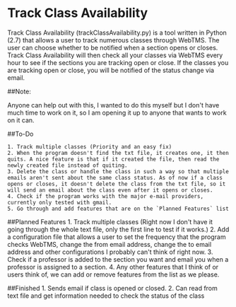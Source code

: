 Track Class Availability
========================

Track Class Availability (trackClassAvailability.py) is a tool written in Python (2.7) that allows a user to track numerous classes through WebTMS. The user can choose whether to be notified when a section opens or closes. Track Class Availability will then check all your classes via WebTMS every hour to see if the sections you are tracking open or close. If the classes you are tracking open or close, you will be notified of the status change via email.

##Note:

Anyone can help out with this, I wanted to do this myself but I don't have much time to work on it, so I am opening it up to anyone that wants to work on it can. 

##To-Do

  	1. Track multiple classes (Priority and an easy fix)
  	2. When the program doesn't find the txt file, it creates one, it then quits. A nice feature is that if it created the file, then read the newly created file instead of quiting.
  	3. Delete the class or handle the class in such a way so that multiple emails aren't sent about the same class status. As of now if a class opens or closes, it doesn't delete the class from the txt file, so it will send an email about the class even after it opens or closes. 
	4. Check if the program works with the major e-mail providers, currently only tested with gmail.
	5. Go through and add features that are on the `Planned Features` list

##Planned Features
	1. Track multiple classes (Right now I don't have it going through the whole text file, only the first line to test if it works.)
	2. Add a configuration file that allows a user to set the frequency that the program checks WebTMS, change the from email address, change the to email address and other configurations I probably can't think of right now.
	3. Check if a professor is added to the section you want and email you when a professor is assigned to a section.
	4. Any other features that I think of or users think of, we can add or remove features from the list as we please.

##Finished
	1. Sends email if class is opened or closed.
	2. Can read from text file and get information needed to check the status of the class
